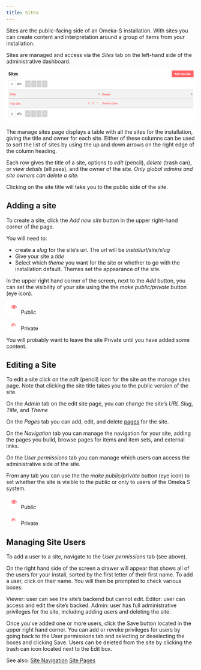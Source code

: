 ```yaml
---
title: Sites
---
```


Sites are the public-facing side of an Omeka-S installation. With sites you can create content and interpretation around a group of items from your installation. 

Sites are managed and access via the *Sites* tab on the left-hand side of the administrative dashboard. 

![Manage sites view showing Add New button and table of sites with one site](../sites/sitesfiles/site-admin.png)

The manage sites page displays a table with all the sites for the installation, giving the title and owner for each site. Either of these columns can be used to sort the list of sites by using the up and down arrows on the right edge of the column heading.

Each row gives the title of a site, options to *edit* (pencil), *delete* (trash can), or *view details* (ellipses), and the owner of the site. *Only global admins and site owners can delete a site.*

Clicking on the site title will take you to the public side of the site. 

## Adding a site
To create a site, click the *Add new site* button in the upper right-hand corner of the page. 

You will need to:
* create a *slug* for the site’s url. The url will be *installurl/site/slug*
* Give your site a *title*
* Select which *theme* you want for the site or whether to go with the installation default. Themes set the appearance of the site.

In the upper right hand corner of the screen, next to the *Add* button, you can set the visibility of your site using the the *make public/private* button (eye icon).

![make public button showing an eye icon](../content/contentfiles/item_public.png) Public 

![make private button showing an eye icon with a diagonal slash through it](../content/contentfiles/item_private.png)  Private

You will probably want to leave the site Private until you have added some content.

## Editing a Site
To edit a site click on the *edit* (pencil) icon for the site on the manage sites page. Note that clicking the site title takes you to the public version of the site.

On the *Admin* tab on the edit site page, you can change the site’s *URL Slug*, *Title*, and *Theme*

On the *Pages* tab you can add, edit, and delete [pages](../sites/pages.md) for the site.

On the *Navigation* tab you can manage the navigation for your site, adding the pages you build, browse pages for items and item sets, and external links.

On the *User permissions* tab you can manage which users can access the administrative side of the site. 

From any tab you can use the the *make public/private* button (eye icon) to set whether the site is visible to the public or only to users of the Omeka S system. 

![make public button showing an eye icon](../content/contentfiles/item_public.png) Public 

![make private button showing an eye icon with a diagonal slash through it](../content/contentfiles/item_private.png)  Private



## Managing Site Users
To add a user to a site, navigate to the *User permissions* tab (see above).

On the right hand side of the screen a drawer will appear that shows all of the users for your install, sorted by the first letter of their first name. To add a user, click on their name. You will then be prompted to check various boxes:

Viewer: user can see the site’s backend but cannot edit.
Editor: user can access and edit the site’s backed.
Admin: user has full administrative privileges for the site, including adding users and deleting the site.

Once you've added one or more users, click the Save button located in the upper right hand corner. You can add or revoke privileges for users by going back to the User permissions tab and selecting or deselecting the boxes and clicking Save. Users can be deleted from the site by clicking the trash can icon located next to the Edit box.

See also:
[Site Navigation](../sites/site_navigation.md)
[Site Pages](../sites/site_pages.md)